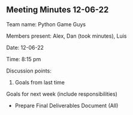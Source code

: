 ## Meeting Minutes 12-06-22

Team name: Python Game Guys

Members present: Alex, Dan (took minutes), Luis

Date: 12-06-22

Time: 8:15 pm

Discussion points:
1. Goals from last time

Goals for next week (include responsibilities)
* Prepare Final Deliverables Document (All)
